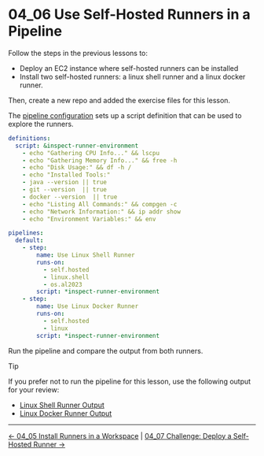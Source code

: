 # 04_06 Use Self-Hosted Runners in a Pipeline

Follow the steps in the previous lessons to:

- Deploy an EC2 instance where self-hosted runners can be installed
- Install two self-hosted runners: a linux shell runner and a linux docker runner.

Then, create a new repo and added the exercise files for this lesson.

The [pipeline configuration](./bitbucket-pipelines.yml) sets up a script definition that can be used to explore the runners.

```yaml
definitions:
  script: &inspect-runner-environment
    - echo "Gathering CPU Info..." && lscpu
    - echo "Gathering Memory Info..." && free -h
    - echo "Disk Usage:" && df -h /
    - echo "Installed Tools:"
    - java --version || true
    - git --version  || true
    - docker --version  || true
    - echo "Listing All Commands:" && compgen -c
    - echo "Network Information:" && ip addr show
    - echo "Environment Variables:" && env

pipelines:
  default:
    - step:
        name: Use Linux Shell Runner
        runs-on:
          - self.hosted
          - linux.shell
          - os.al2023
        script: *inspect-runner-environment
    - step:
        name: Use Linux Docker Runner
        runs-on:
          - self.hosted
          - linux
        script: *inspect-runner-environment
```

Run the pipeline and compare the output from both runners.

> [!TIP]
> If you prefer not to run the pipeline for this lesson, use the following output for your review:
>
> - [Linux Shell Runner Output](./linux-shell-runner-pipelineLog.txt)
> - [Linux Docker Runner Output](./linux-docker-runner-pipelineLog.txt)

<!-- FooterStart -->
---
[← 04_05 Install Runners in a Workspace](../04_05_install_runners_in_a_workspace/README.md) | [04_07 Challenge: Deploy a Self-Hosted Runner →](../04_07_challenge_deploy_a_self_hosted_runner/README.md)
<!-- FooterEnd -->
